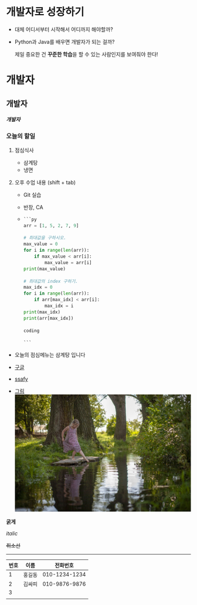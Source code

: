# 개발자로 성장하기

- 대체 어디서부터 시작해서 어디까지 해야할까?

- Python과 Java를 배우면 개발자가 되는 걸까?

  제일 중요한 건 **꾸준한 학습**을 할 수 있는 사람인지를 보여줘야 한다!

  

# 개발자

## 개발자

##### 개발자



### 오늘의 할일

1. 점심식사

   - 삼계탕
   - 냉면

2. 오후 수업 내용 (shift + tab)

   - Git 실습

   - 반장, CA

   - ````python
     ```py
     arr = [1, 5, 2, 7, 9]
     
     # 최대값을 구하시오.
     max_value = 0
     for i in range(len(arr)):
         if max_value < arr[i]:
             max_value = arr[i]
     print(max_value)
     
     # 최대값의 index 구하기.
     max_idx = 0
     for i in range(len(arr)):
         if arr[max_idx] < arr[i]:
             max_idx = i
     print(max_idx)
     print(arr[max_idx])
     
     coding
     
     ```
     
     
     ````

- 오늘의 점심메뉴는 삼계탕 입니다

- [구글](https://chrome.google.com/webstore/category/extensions?hl=ko)
- [ssafy](https://edu.ssafy.com/edu/main/index.do)
- [그림]()![child-g5e03c4dcf_1920](MD예습.assets/child-g5e03c4dcf_1920.jpg)

**굵게**

*italic*

~~취소선~~



-----

| 번호 | 이름   | 전화번호      |
| ---- | ------ | ------------- |
| 1    | 홍길동 | 010-1234-1234 |
| 2    | 김싸피 | 010-9876-9876 |
| 3    |        |               |
|      |        |               |